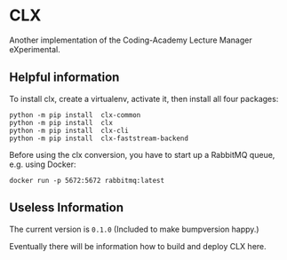 # CLX

Another implementation of the Coding-Academy Lecture Manager eXperimental.


## Helpful information

To install clx, create a virtualenv, activate it, then install all four packages:

    python -m pip install  clx-common
    python -m pip install  clx
    python -m pip install  clx-cli
    python -m pip install  clx-faststream-backend

Before using the clx conversion, you have to start up a RabbitMQ queue, e.g. using Docker:

    docker run -p 5672:5672 rabbitmq:latest


## Useless Information

The current version is `0.1.0` (Included to make bumpversion happy.)

Eventually there will be information how to build and deploy CLX here.
